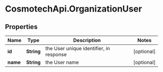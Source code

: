 # CosmotechApi.OrganizationUser

## Properties

Name | Type | Description | Notes
------------ | ------------- | ------------- | -------------
**id** | **String** | the User unique identifier, in response | [optional] 
**name** | **String** | the User name | [optional] 



